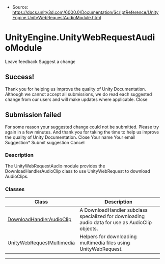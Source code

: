 * Source: https://docs.unity3d.com/6000.0/Documentation/ScriptReference/UnityEngine.UnityWebRequestAudioModule.html

# UnityEngine.UnityWebRequestAudioModule
Leave feedback
Suggest a change
## Success!
Thank you for helping us improve the quality of Unity Documentation. Although we cannot accept all submissions, we do read each suggested change from our users and will make updates where applicable.
Close
## Submission failed
For some reason your suggested change could not be submitted. Please <a>try again</a> in a few minutes. And thank you for taking the time to help us improve the quality of Unity Documentation.
Close
Your name Your email Suggestion* Submit suggestion
Cancel
### Description
The UnityWebRequestAudio module provides the DownloadHandlerAudioClip class to use UnityWebRequest to download AudioClips.
### Classes
Class | Description  
---|---  
[DownloadHandlerAudioClip](https://docs.unity3d.com/6000.0/Documentation/ScriptReference/Networking.DownloadHandlerAudioClip.html) | A DownloadHandler subclass specialized for downloading audio data for use as AudioClip objects.  
[UnityWebRequestMultimedia](https://docs.unity3d.com/6000.0/Documentation/ScriptReference/Networking.UnityWebRequestMultimedia.html) | Helpers for downloading multimedia files using UnityWebRequest.  
* * *
